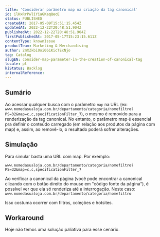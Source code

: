```yaml
---
title: 'Considerar parâmetro map na criação da tag canonical'
id: ilHxRrPwliYiaGKaqQecE
status: PUBLISHED
createdAt: 2017-05-09T15:51:15.454Z
updatedAt: 2022-12-22T20:48:51.904Z
publishedAt: 2022-12-22T20:48:51.904Z
firstPublishedAt: 2017-05-17T15:23:15.611Z
contentType: knownIssue
productTeam: Marketing & Merchandising
author: 2mXZkbi0oi061KicTExNjo
tag: Catalog
slugEN: consider-map-parameter-in-the-creation-of-canonical-tag
locale: pt
kiStatus: Backlog
internalReference: 
---
```


## Sumário

Ao acessar qualquer busca com o parâmetro `map` na URL (ex: `www.nomedasualoja.com.br/departamento/categoria/nomefiltro?PS=32&map=c,c,specificationFilter_7`), o mesmo é removido para a renderização da tag canonical. No entanto, o parâmetro map é essencial pra definir o conteúdo carregado (em relação aos produtos da página com map) e, assim, ao removê-lo, o resultado poderá sofrer alterações.


## Simulação

Para simular basta uma URL com map. Por exemplo:

`www.nomedasualoja.com.br/departamento/categoria/nomefiltro?PS=32&map=c,c,specificationFilter_7`

Ao verificar a canonical da página (você pode encontrar a canonical clicando com o botão direito do mouse em "código fonte da página"), é possível ver que ela só renderiza até a interrogação. Neste caso:
`www.nomedasualoja.com.br/departamento/categoria/nomefiltro`

Isso costuma ocorrer com filtros, coleções e hotsites.

## Workaround

Hoje não temos uma solução paliativa para esse cenário.


